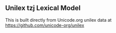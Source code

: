 Unilex tzj Lexical Model
----------------------

This is built directly from Unicode.org unilex data at
https://github.com/unicode-org/unilex
